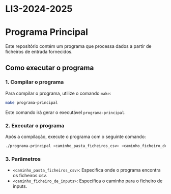 # LI3-2024-2025


# Programa Principal

Este repositório contém um programa que processa dados a partir de ficheiros de entrada fornecidos.

## Como executar o programa

### 1. Compilar o programa

Para compilar o programa, utilize o comando `make`:
```bash
make programa-principal
```

Este comando irá gerar o executável `programa-principal`.

### 2. Executar o programa

Após a compilação, execute o programa com o seguinte comando:
```bash
./programa-principal <caminho_pasta_ficheiros_csv> <caminho_ficheiro_de_inputs>
```


### 3. Parâmetros
- `<caminho_pasta_ficheiros_csv>`: Especifica onde o programa encontra os ficheiros csv.
- `<caminho_ficheiro_de_inputs>`: Especifica o caminho para o ficheiro de inputs.


